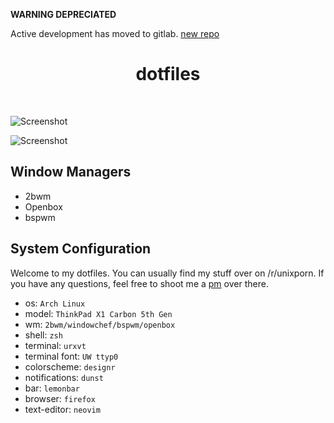 **WARNING DEPRECIATED**

Active development has moved to gitlab. [new repo](https://gitlab.com/JLErvin/dotfiles)

<div align='center'>
    <h1>dotfiles</h1><br>
</div>

![Screenshot](https://i.imgur.com/F6C5dSe.png)

![Screenshot](https://i.imgur.com/3quO6ig.png)

## Window Managers

* 2bwm
* Openbox
* bspwm

## System Configuration

Welcome to my dotfiles. You can usually find my stuff over on /r/unixporn. If you have any questions, feel free to shoot me a [pm](https://reddit.com/u/fatal_squash) over there. 

* os: `Arch Linux`
* model: `ThinkPad X1 Carbon 5th Gen`
* wm: `2bwm/windowchef/bspwm/openbox`
* shell: `zsh`
* terminal: `urxvt`
* terminal font: `UW ttyp0`
* colorscheme: `designr`
* notifications: `dunst`
* bar: `lemonbar`
* browser: `firefox`
* text-editor: `neovim`
